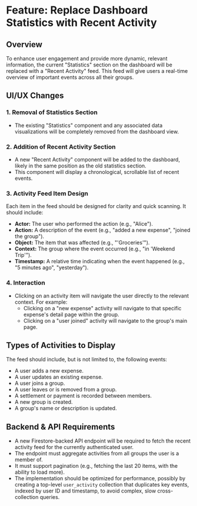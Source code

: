 # Feature: Replace Dashboard Statistics with Recent Activity

## Overview

To enhance user engagement and provide more dynamic, relevant information, the current "Statistics" section on the dashboard will be replaced with a "Recent Activity" feed. This feed will give users a real-time overview of important events across all their groups.

## UI/UX Changes

### 1. Removal of Statistics Section

- The existing "Statistics" component and any associated data visualizations will be completely removed from the dashboard view.

### 2. Addition of Recent Activity Section

- A new "Recent Activity" component will be added to the dashboard, likely in the same position as the old statistics section.
- This component will display a chronological, scrollable list of recent events.

### 3. Activity Feed Item Design

Each item in the feed should be designed for clarity and quick scanning. It should include:

- **Actor:** The user who performed the action (e.g., "Alice").
- **Action:** A description of the event (e.g., "added a new expense", "joined the group").
- **Object:** The item that was affected (e.g., "'Groceries'").
- **Context:** The group where the event occurred (e.g., "in 'Weekend Trip'").
- **Timestamp:** A relative time indicating when the event happened (e.g., "5 minutes ago", "yesterday").

### 4. Interaction

- Clicking on an activity item will navigate the user directly to the relevant context. For example:
    - Clicking on a "new expense" activity will navigate to that specific expense's detail page within the group.
    - Clicking on a "user joined" activity will navigate to the group's main page.

## Types of Activities to Display

The feed should include, but is not limited to, the following events:

- A user adds a new expense.
- A user updates an existing expense.
- A user joins a group.
- A user leaves or is removed from a group.
- A settlement or payment is recorded between members.
- A new group is created.
- A group's name or description is updated.

## Backend & API Requirements

- A new Firestore-backed API endpoint will be required to fetch the recent activity feed for the currently authenticated user.
- The endpoint must aggregate activities from all groups the user is a member of.
- It must support pagination (e.g., fetching the last 20 items, with the ability to load more).
- The implementation should be optimized for performance, possibly by creating a top-level `user_activity` collection that duplicates key events, indexed by user ID and timestamp, to avoid complex, slow cross-collection queries.
